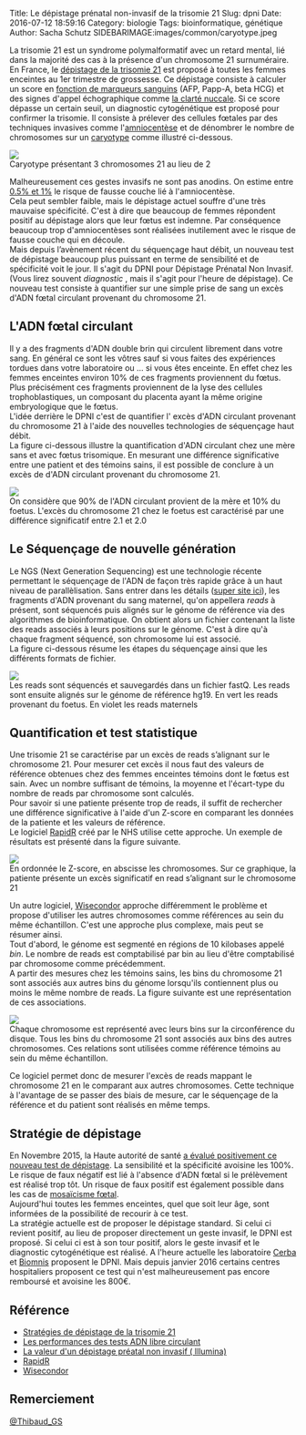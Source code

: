 Title: Le dépistage prénatal non-invasif de la trisomie 21
Slug: dpni
Date: 2016-07-12 18:59:16
Category: biologie
Tags: bioinformatique, génétique
Author: Sacha Schutz
SIDEBARIMAGE:images/common/caryotype.jpeg

La trisomie 21 est un syndrome polymalformatif avec un retard mental, lié dans la majorité des cas à la présence d'un chromosome 21 surnuméraire.   
En France, le [dépistage de la trisomie 21](http://www.has-sante.fr/portail/jcms/c_1165790/fr/strategies-de-depistage-de-la-trisomie-21-impact-et-mise-en-oeuvre) est proposé à toutes les femmes enceintes au 1er trimestre de grossesse. Ce dépistage consiste à calculer un score en [fonction de marqueurs sanguins](http://acces.ens-lyon.fr/acces/ressources/sante/epidemiologie/depistage_trisomie21/Points/points_marqueurs_seriques) (AFP, Papp-A, beta HCG) et des signes d'appel échographique comme [la clarté nuccale](https://fr.wikipedia.org/wiki/Clart%C3%A9_nucale). Si ce score dépasse un certain seuil, un diagnostic cytogénétique est proposé pour confirmer la trisomie. Il consiste à prélever des cellules fœtales par des techniques invasives comme l'[amniocentèse](https://fr.wikipedia.org/wiki/Amniocent%C3%A8se) et de dénombrer le nombre de chromosomes sur un [caryotype](https://fr.wikipedia.org/wiki/Caryotype) comme illustré ci-dessous. 

<div class="figure">
    <img src="images/post18/caryotype.jpg" />
    <div class="legend">Caryotype présentant 3 chromosomes 21 au lieu de 2</div>
</div>


Malheureusement ces gestes invasifs ne sont pas anodins. On estime entre [0.5% et 1%](http://www.agence-biomedecine.fr/annexes/bilan2013/donnees/diag-prenat/01-diag_prenat/synthese.htm) le risque de fausse couche lié à l'amniocentèse.  
Cela peut sembler faible, mais le dépistage actuel souffre d'une très mauvaise spécificité. C'est à dire que beaucoup de femmes répondent positif au dépistage alors que leur fœtus est indemne. Par conséquence beaucoup trop d'amniocentèses sont réalisées inutilement avec le risque de fausse couche qui en découle.    
Mais depuis l’avènement récent du séquençage haut débit, un nouveau test de dépistage beaucoup plus puissant en terme de sensibilité et de spécificité voit le jour. Il s'agit du DPNI pour Dépistage Prénatal Non Invasif. (Vous lirez souvent *diagnostic* , mais il s'agit pour l'heure de dépistage). Ce nouveau test consiste à quantifier sur une simple prise de sang un excès d'ADN fœtal circulant provenant du chromosome 21. 

## L'ADN fœtal circulant
Il y a des fragments d'ADN double brin qui circulent librement dans votre sang. En général ce sont les vôtres sauf si vous faites des expériences tordues dans votre laboratoire ou ... si vous êtes enceinte. En effet chez les femmes enceintes environ 10% de ces fragments proviennent du fœtus. Plus précisément ces fragments proviennent de la lyse des cellules trophoblastiques, un composant du placenta ayant la même origine embryologique que le fœtus.   
L'idée derrière le DPNI c'est de quantifier l' excès d'ADN circulant provenant du chromosome 21 à l'aide des nouvelles technologies de séquençage haut débit.  
La figure ci-dessous illustre la quantification d'ADN circulant chez une mère sans et avec fœtus trisomique. En mesurant une différence significative entre une patient et des témoins sains, il est possible de conclure à un excès de d'ADN circulant provenant du chromosome 21.

<div class="figure">
    <img src="images/post18/chromosomes.png" />
    <div class="legend">On considère que 90% de l'ADN circulant provient de la mère et 10% du foetus. L'excès du chromosome 21 chez le foetus est caractérisé par une différence significatif entre 2.1 et 2.0</div>
</div>

## Le Séquençage de nouvelle génération 
Le NGS (Next Generation Sequencing) est une technologie récente permettant le séquençage de l'ADN de façon très rapide grâce à un haut niveau de parallèlisation. Sans entrer dans les détails ([super site ici](https://www.abmgood.com/marketing/knowledge_base/next_generation_sequencing_introduction.php#similarities)), les fragments d'ADN provenant du sang maternel, qu'on appellera *reads* à présent, sont séquencés puis alignés sur le génome de référence via des algorithmes de bioinformatique. 
On obtient alors un fichier contenant la liste des reads associés à leurs positions sur le génome. C'est à dire qu'à chaque fragment séquencé, son chromosome lui est associé.   
La figure ci-dessous résume les étapes du séquençage ainsi que les différents formats de fichier. 

<div class="figure">
    <img src="images/post18/ngs.png" />
    <div class="legend">Les reads sont séquencés et sauvegardés dans un fichier fastQ. Les reads sont ensuite alignés sur le génome de référence hg19. En vert les reads provenant du foetus. En violet les reads maternels</div>
</div>

## Quantification et test statistique

Une trisomie 21 se caractérise par un excès de reads s’alignant sur le chromosome 21. Pour mesurer cet excès il nous faut des valeurs de référence obtenues chez des femmes enceintes témoins dont le fœtus est sain. 
Avec un nombre suffisant de témoins, la moyenne et l'écart-type du nombre de reads par chromosome sont calculés.      
Pour savoir si une patiente présente trop de reads, il suffit de rechercher une différence significative à l'aide d'un Z-score en comparant les données de la patiente et les valeurs de référence.    
Le logiciel [RapidR](http://www.ncbi.nlm.nih.gov/pubmed/24990604) créé par le NHS utilise cette approche. Un exemple de résultats est présenté dans la figure suivante. 

<div class="figure">
    <img src="images/post18/rapidR.png" />
    <div class="legend">En ordonnée le Z-score, en abscisse les chromosomes. Sur ce graphique, la patiente présente un excès significatif en read s’alignant sur le chromosome 21</div>
</div>

Un autre logiciel, [Wisecondor](http://www.ncbi.nlm.nih.gov/pubmed/?term=wisecondor) approche différemment le problème et propose d'utiliser les autres chromosomes comme références au sein du même échantillon. C'est une approche plus complexe, mais peut se résumer ainsi.   
Tout d'abord, le génome est segmenté en régions de 10 kilobases appelé *bin*. Le nombre de reads est comptabilisé par bin au lieu d'être comptabilisé par chromosome comme précédemment.       
A partir des mesures chez les témoins sains, les bins du chromosome 21 sont associés aux autres bins du génome lorsqu'ils contiennent plus ou moins le même nombre de reads. La figure suivante est une représentation de ces associations.  
<div class="figure">
    <img src="images/post18/wisecondor.png" />
    <div class="legend">Chaque chromosome est représenté avec leurs bins sur la circonférence du disque. Tous les bins du chromosome 21 sont associés aux bins des autres chromosomes. Ces relations sont utilisées comme référence témoins au sein du même échantillon. </div>
</div>

Ce logiciel permet donc de mesurer l'excès de reads mappant le chromosome 21 en le comparant aux autres chromosomes. Cette technique à l'avantage de se passer des biais de mesure, car le séquençage de la référence et du patient sont réalisés en même temps. 

## Stratégie de dépistage 
En Novembre 2015, la Haute autorité de santé [a évalué positivement ce nouveau test de dépistage](http://www.has-sante.fr/portail/jcms/c_2573090/fr/trisomie-21-de-nouveaux-tests-appellent-la-revision-des-modalites-de-depistage-actuelles). La sensibilité et la spécificité avoisine les 100%. 
Le risque de faux négatif est lié à l'absence d'ADN fœtal si le prélèvement est réalisé trop tôt. Un risque de faux positif est également possible dans les cas de [mosaïcisme fœtal](https://fr.wikipedia.org/wiki/Mosa%C3%AFque_(g%C3%A9n%C3%A9tique)).   
Aujourd'hui toutes les femmes enceintes, quel que soit leur âge, sont informées de la possibilité de recourir à ce test.    
La stratégie actuelle est de proposer le dépistage standard. Si celui ci revient positif, au lieu de proposer directement un geste invasif, le DPNI est proposé. Si celui ci est à son tour positif, alors le geste invasif et le diagnostic cytogénétique est réalisé.
A l'heure actuelle les laboratoire [Cerba](http://www.lab-cerba.com/) et [Biomnis](http://www.dpni-biomnis.com/) proposent le DPNI. Mais depuis janvier 2016 certains centres hospitaliers proposent ce test qui n'est malheureusement pas encore remboursé et avoisine les 800€.  

## Référence
* [Stratégies de dépistage de la trisomie 21](http://www.has-sante.fr/portail/jcms/c_1165790/fr/strategies-de-depistage-de-la-trisomie-21-impact-et-mise-en-oeuvre)
* [Les performances des tests ADN libre circulant ](https://www.has-sante.fr/portail/upload/.../recommandation_trisomie_21.pdf)
* [La valeur d'un dépistage préatal non invasif ( Illumina)](http://www.illumina.com/content/dam/.../intl-presentation-0042-vc-french.pdf)
* [RapidR](http://www.ncbi.nlm.nih.gov/pubmed/24990604)
* [Wisecondor](http://www.ncbi.nlm.nih.gov/pubmed/24170809)

## Remerciement 
[@Thibaud_GS ](https://twitter.com/Thibaud_GS)

